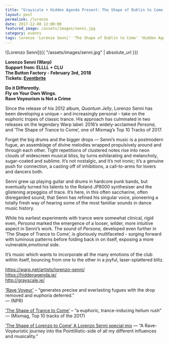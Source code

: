 ```yaml
---
title: "Grayscale + Hidden Agenda Present: The Shape of Dublin to Come, with Lorenzo Senni (Warp)"
layout: post
permalink: /lorenzo
date: 2017-12-08 12:00:00
featured_image: /assets/images/senni.jpg
category: events
tags: lorenzo 'Lorenzo Senni' 'The Shape of Dublin to Come' 'Hidden Agenda' 'Grayscale' 'The Button Factory' Elll Clu
---
```


![Lorenzo Senni]({{ "/assets/images/senni.jpg" | absolute_url }})

**Lorenzo Senni (Warp)**<br />
**Support from: ELLLL + CLU**<br />
**The Button Factory - February 3rd, 2018**<br />
**Tickets: [Eventbrite](https://www.eventbrite.ie/e/lorenzo-senni-live-at-the-button-factory-tickets-41427035378)**

**Do it Differently.<br>Fly on Your Own Wings.<br>Rave Voyeurism is Not a Crime**

Since the release of his 2012 album, _Quantum Jelly_, Lorenzo Senni has been developing a unique – and increasingly personal – take on the euphoric tropes of classic trance. His approach has culminated in two releases on the legendary Warp label: 2016’s widely-acclaimed _Persona_, and ‘The Shape of Trance to Come’, one of Mixmag’s Top 10 Tracks of 2017.

Forget the big drums and the bigger drops — Senni’s music is a postmodern fugue, an assemblage of divine melodies wrapped propulsively around and through each other. Tight repetitions of clustered notes rise into neon clouds of widescreen musical bliss, by turns exhilarating and melancholy, sugar-coated and sublime. It’s not nostalgic, and it’s not ironic; it’s a genuine push for connection, a casting off of inhibitions, a call-to-arms for lovers and dancers both.

Senni grew up playing guitar and drums in hardcore punk bands, but eventually turned his talents to the Roland JP8000 synthesiser and the glistening arpeggios of trace. It’s here, in this often saccharine, often disregarded sound, that Senni has refined his singular voice, pioneering a totally fresh way of hearing some of the most familiar sounds in dance music history.

While his earliest experiments with trance were somewhat clinical, rigid even, _Persona_ marked the emergence of a looser, wilder, more intuitive aspect in Senni’s work. The sound of _Persona_, developed even further in ‘The Shape of Trance to Come’, is gloriously multifaceted - surging forward with luminous patterns before folding back in on itself, exposing a more vulnerable,emotional side.

It’s music which wants to incorporate all the many emotions of the club within itself, bouncing from one to the other in a joyful, laser-splattered blitz.

<a href="https://warp.net/artists/lorenzo-senni/ https://hiddenagenda.ie/">https://warp.net/artists/lorenzo-senni/</a>
<br />
<a href="https://hiddenagenda.ie/">https://hiddenagenda.ie/</a>
<br />
<a href="http://grayscale.ie/">http://grayscale.ie/</a><br />

<a href="https://www.youtube.com/watch?v=s-INk1qkPEw">‘Rave Voyeur’</a> – “generates precise and everlasting fugues with the drop removed and euphoria deferred.” <br /> — (NPR)

<a href="https://www.youtube.com/watch?v=hFKOMhu88bY">‘The Shape of Trance to Come’</a> – “a euphoric, trance-inducing helium rush” <br />— (Mixmag, Top 10 tracks of the 2017)

<a href="https://soundcloud.com/sennilorenzo/theshapeoflorenzotocome">‘The Shape of Lorenzo to Come’ A Lorenzo Senni special mix</a> — “A Rave-Voyeuristic journey into the Pointillistic-side
of all my different influences and musicality.”
